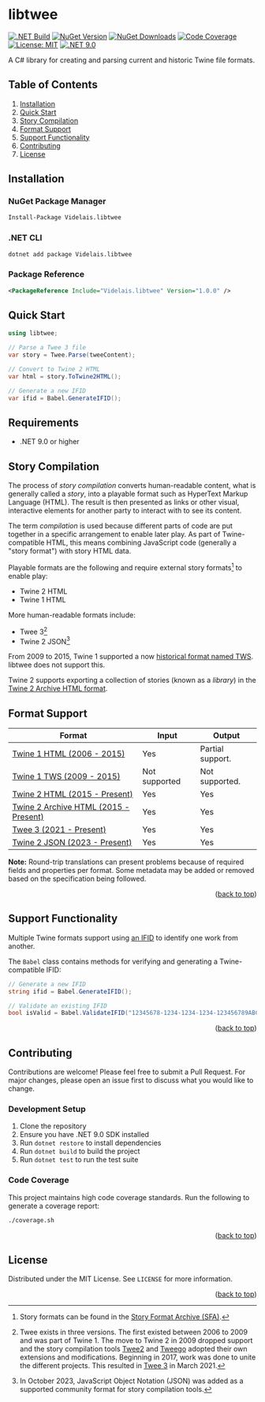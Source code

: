 <a name="readme-top"></a>

# libtwee

[![.NET Build](https://github.com/videlais/libtwee/actions/workflows/dotnet.yml/badge.svg)](https://github.com/videlais/libtwee/actions/workflows/dotnet.yml)
[![NuGet Version](https://img.shields.io/nuget/v/Videlais.libtwee)](https://www.nuget.org/packages/Videlais.libtwee/)
[![NuGet Downloads](https://img.shields.io/nuget/dt/Videlais.libtwee)](https://www.nuget.org/packages/Videlais.libtwee/)
[![Code Coverage](https://img.shields.io/badge/Coverage-90.5%25-brightgreen)](https://github.com/videlais/libtwee/actions)
[![License: MIT](https://img.shields.io/badge/License-MIT-yellow.svg)](https://opensource.org/licenses/MIT)
[![.NET 9.0](https://img.shields.io/badge/.NET-9.0-blue.svg)](https://dotnet.microsoft.com/download/dotnet/9.0)

A C# library for creating and parsing current and historic Twine file formats.

## Table of Contents

<ol>
  <li><a href="#installation">Installation</a></li>
  <li><a href="#quick-start">Quick Start</a></li>
  <li><a href="#story-compilation">Story Compilation</a></li>
  <li><a href="#format-support">Format Support</a></li>
  <li><a href="#support-functionality">Support Functionality</a></li>
  <li><a href="#contributing">Contributing</a></li>
  <li><a href="#license">License</a></li>
</ol>

## Installation

### NuGet Package Manager
```bash
Install-Package Videlais.libtwee
```

### .NET CLI
```bash
dotnet add package Videlais.libtwee
```

### Package Reference
```xml
<PackageReference Include="Videlais.libtwee" Version="1.0.0" />
```

## Quick Start

```csharp
using libtwee;

// Parse a Twee 3 file
var story = Twee.Parse(tweeContent);

// Convert to Twine 2 HTML
var html = story.ToTwine2HTML();

// Generate a new IFID
var ifid = Babel.GenerateIFID();
```

## Requirements

- .NET 9.0 or higher

## Story Compilation

The process of *story compilation* converts human-readable content, what is generally called a *story*, into a playable format such as HyperText Markup Language (HTML). The result is then presented as links or other visual, interactive elements for another party to interact with to see its content.

The term *compilation* is used because different parts of code are put together in a specific arrangement to enable later play. As part of Twine-compatible HTML, this means combining JavaScript code (generally a "story format") with story HTML data.

Playable formats are the following and require external story formats[^1] to enable play:

- Twine 2 HTML
- Twine 1 HTML

More human-readable formats include:

- Twee 3[^2]
- Twine 2 JSON[^3]

From 2009 to 2015, Twine 1 supported a now [historical format named TWS](https://github.com/iftechfoundation/twine-specs/blob/master/twine-1-twsoutput.md). libtwee does not support this.

Twine 2 supports exporting a collection of stories (known as a *library*) in the [Twine 2 Archive HTML format](https://github.com/iftechfoundation/twine-specs/blob/master/twine-2-archive-spec.md).

[^1]: Story formats can be found in the [Story Format Archive (SFA)](https://github.com/videlais/story-formats-archive).

[^2]: Twee exists in three versions. The first existed between 2006 to 2009 and was part of Twine 1. The move to Twine 2 in 2009 dropped support and the story compilation tools [Twee2](https://dan-q.github.io/twee2/) and [Tweego](https://www.motoslave.net/tweego/) adopted their own extensions and modifications. Beginning in 2017, work was done to unite the different projects. This resulted in [Twee 3](https://github.com/iftechfoundation/twine-specs/blob/master/twee-3-specification.md) in March 2021.

[^3]: In October 2023, JavaScript Object Notation (JSON) was added as a supported community format for story compilation tools.

## Format Support

| Format                                                                                                                           | Input           | Output           |
|----------------------------------------------------------------------------------------------------------------------------------|-----------------|------------------|
| [Twine 1 HTML (2006 - 2015)]( https://github.com/iftechfoundation/twine-specs/blob/master/twine-1-htmloutput-doc.md )          | Yes             | Partial support. |
| [Twine 1 TWS (2009 - 2015)]( https://github.com/iftechfoundation/twine-specs/blob/master/twine-1-twsoutput.md )                | Not supported   | Not supported.   |
| [Twine 2 HTML (2015 - Present)]( https://github.com/iftechfoundation/twine-specs/blob/master/twine-2-htmloutput-spec.md )      | Yes             | Yes              |
| [Twine 2 Archive HTML (2015 - Present)]( https://github.com/iftechfoundation/twine-specs/blob/master/twine-2-archive-spec.md ) | Yes             | Yes              |
| [Twee 3 (2021 - Present)]( https://github.com/iftechfoundation/twine-specs/blob/master/twee-3-specification.md )               | Yes             | Yes              |
| [Twine 2 JSON (2023 - Present)]( https://github.com/iftechfoundation/twine-specs/blob/master/twine-2-jsonoutput-doc.md )       | Yes             | Yes              |

**Note:** Round-trip translations can present problems because of required fields and properties per format. Some metadata may be added or removed based on the specification being followed.

<p align="right">(<a href="#readme-top">back to top</a>)</p>

## Support Functionality

Multiple Twine formats support using [an IFID](https://ifdb.org/help-ifid) to identify one work from another.

The `Babel` class contains methods for verifying and generating a Twine-compatible IFID:

```csharp
// Generate a new IFID
string ifid = Babel.GenerateIFID();

// Validate an existing IFID
bool isValid = Babel.ValidateIFID("12345678-1234-1234-1234-123456789ABC");
```

<p align="right">(<a href="#readme-top">back to top</a>)</p>

## Contributing

Contributions are welcome! Please feel free to submit a Pull Request. For major changes, please open an issue first to discuss what you would like to change.

### Development Setup

1. Clone the repository
2. Ensure you have .NET 9.0 SDK installed
3. Run `dotnet restore` to install dependencies
4. Run `dotnet build` to build the project
5. Run `dotnet test` to run the test suite

### Code Coverage

This project maintains high code coverage standards. Run the following to generate a coverage report:

```bash
./coverage.sh
```

<p align="right">(<a href="#readme-top">back to top</a>)</p>

## License

Distributed under the MIT License. See `LICENSE` for more information.

<p align="right">(<a href="#readme-top">back to top</a>)</p>
